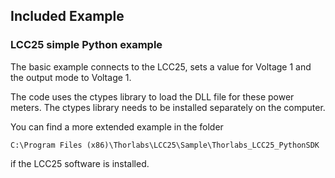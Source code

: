 ## Included Example

### LCC25 simple Python example


The basic example connects to the LCC25, sets a value for Voltage 1 and the output mode to Voltage 1.

The code uses the ctypes library to load the DLL file for these power meters. The ctypes library needs to be installed separately on the computer.

You can find a more extended example in the folder
```
C:\Program Files (x86)\Thorlabs\LCC25\Sample\Thorlabs_LCC25_PythonSDK
```
if the LCC25 software is installed.
